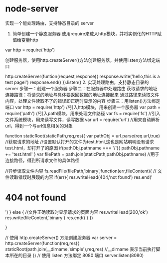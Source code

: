 # node-server

实现一个能处理路由，支持静态目录的 server

1. 简单创建一个静态服务器
使用require来载入http模块，并将实例化的HTTP赋值给变量http

var http = require('http')

创建服务器，使用http.createServer()方法创建服务器，并使用listen方法绑定端口

http.createServer(funtion(request,response){
  response.write('hello,this is a test page!')
  response.end()
}).listen()
2. 实现处理路由，支持静态目录的 server
步骤一：创建一个服务器
步骤二：在服务器中处理路由
获取请求的地址
连接路径：将请求的地址与具体要返回数据的地址连接起来
通过路径来读取文件内容，处理文件读取不了的错误即正确时显示的内容
步骤三：用listen()方法绑定端口
var http = require('http')  //引入http模块，用来创建一个服务器
var path = require('path') //引入path模块，用来处理文件路径
var fs = require('fs')     //引入文件系统模块，用来读写文件，读写数据
var url = require('url')   //用来自动解析url，得到一个与url信息相关的对象

function staticRoot(staticPath,req,res){
  var pathObj = url.parse(req.url,true) //获取请求的地址
  //设置默认打开的文件为test.html,这也是网站明明没有请求test.html，却打开了的原因
  if(pathObj.pathname === '/'){
    pathObj.pathname += 'test.html'
  }
  var filePath = path.join(staticPath,pathObj.pathname) //用于连接路径，得到所请求文件的具体路径
  
  //异步读取文件内容
  fs.readFile(filePath,'binary',function(err,fileContent){
    // 文件读取错误时展现的内容
    if(err){
      res.writeHead(404,'not found')
      res.end('<h1>404 not found</h1>')
    } else {
      //文件正确读取时显示请求的页面内容
      res.writeHead(200,'ok')
      res.write(fileContent,'binary')
      res.end()
    }
  })

}

// 使用 http.createServer() 方法创建服务器
var server = http.createServer(function(req,res){
  staticRoot(path.join(__dirname,'simple'),req,res) //__dirname 表示当前执行脚本所在的目录
})
// 使用 listen 方法绑定 8080 端口
server.listen(8080)
